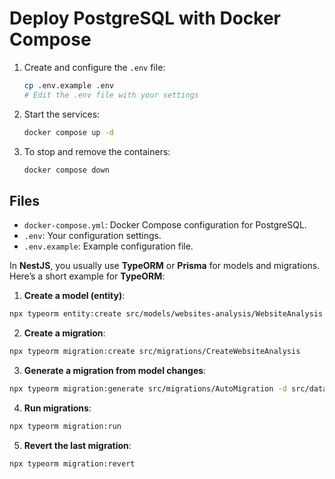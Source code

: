 # Deploy PostgreSQL with Docker Compose

1. Create and configure the `.env` file:
   ```sh
   cp .env.example .env
   # Edit the .env file with your settings
   ```

2. Start the services:
   ```sh
   docker compose up -d
   ```

3. To stop and remove the containers:
   ```sh
   docker compose down
   ```

## Files

- `docker-compose.yml`: Docker Compose configuration for PostgreSQL.
- `.env`: Your configuration settings.
- `.env.example`: Example configuration file.

In **NestJS**, you usually use **TypeORM** or **Prisma** for models and migrations.
Here’s a short example for **TypeORM**:

1. **Create a model (entity)**:

```bash
npx typeorm entity:create src/models/websites-analysis/WebsiteAnalysis
```

2. **Create a migration**:

```bash
npx typeorm migration:create src/migrations/CreateWebsiteAnalysis
```

3. **Generate a migration from model changes**:

```bash
npx typeorm migration:generate src/migrations/AutoMigration -d src/data-source.ts
```

4. **Run migrations**:

```bash
npx typeorm migration:run
```

5. **Revert the last migration**:

```bash
npx typeorm migration:revert
```
